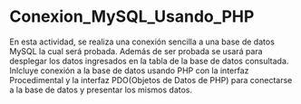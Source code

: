 # Conexion_MySQL_Usando_PHP
En esta actividad, se realiza una conexión sencilla a una base de datos MySQL la cual será probada. Además de ser probada se usará para desplegar los datos ingresados en la tabla de la base de datos consultada.
Inlcluye conexión a la base de datos usando PHP con la interfaz Procedimental y la interfaz PDO(Objetos de Datos de PHP) para conectarse a la base de datos y presentar los mismos datos.
